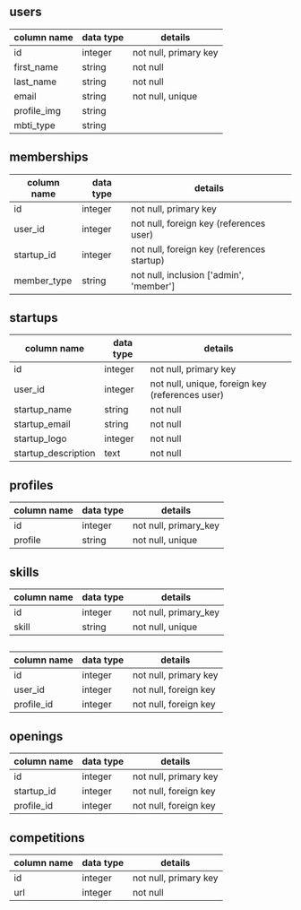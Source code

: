 ## users
column name       | data type | details
------------------|-----------|-----------------------
id                | integer   | not null, primary key
first_name        | string    | not null
last_name         | string    | not null
email             | string    | not null, unique
profile_img       | string    |
mbti_type         | string    | 

## memberships
column name   | data type | details
--------------|-----------|-----------------------
id            | integer   | not null, primary key
user_id       | integer   | not null, foreign key (references user)
startup_id    | integer   | not null, foreign key (references startup)
member_type   | string    | not null, inclusion ['admin', 'member']

## startups
column name       | data type | details
------------------|-----------|-----------------------
id                | integer   | not null, primary key
user_id           | integer   | not null, unique, foreign key (references user)
startup_name      | string    | not null
startup_email     | string    | not null
startup_logo      | integer   | not null
startup_description| text     | not null

## profiles
column name | data type | details
------------|-----------|----------------------
id          | integer   | not null, primary_key
profile     | string    | not null, unique

## skills
column name | data type | details
------------|-----------|----------------------
id          | integer   | not null, primary_key
skill       | string    | not null, unique

## 
column name  | data type | details
-------------|-----------|---------------------
id           | integer   | not null, primary key
user_id      | integer   | not null, foreign key
profile_id   | integer   | not null, foreign key

## openings
column name  | data type | details
-------------|-----------|---------------------
id           | integer   | not null, primary key
startup_id   | integer   | not null, foreign key
profile_id   | integer   | not null, foreign key 

## competitions
column name       | data type | details
------------------|-----------|-----------------------
id                | integer   | not null, primary key
url               | integer   | not null
